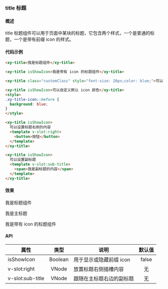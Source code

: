 ### title 标题

#### 概述

title 标题组件可以用于页面中某块的标题，它包含两个样式，一个是普通的标题，一个是带有前缀 icon 的样式。

#### 代码示例

```html
<xy-title>我是标题组件</xy-title>

<xy-title isShowIcon>我是带有 icon 的标题组件</xy-title>

<xy-title class="customClass" style="font-size: 20px;color: blue;">可以自定义标题样式</xy-title>

<xy-title isShowIcon>可以自定义默认 icon 颜色</xy-title>
<style>
.xy-title-icon::before {
  background: blue;
}
</style>

<xy-title isShowIcon>
  可以设置标题右侧的内容
  <template v-slot:right>
    <button>按钮</button>
  </template>
</xy-title>

<xy-title isShowIcon>
  可以设置副标题
  <template v-slot:sub-title>
    <span>我是副标题的内容</span>
  </template>
</xy-title>
```

#### 效果

<ele-xy-title>我是标题组件</ele-xy-title>

<div>
  <ele-xy-title isShowIcon>
    我是主标题
    <template v-slot:sub-title>
      <span>我是副标题的内容</span> 
    </template>
  </ele-xy-title>
</div>

<ele-xy-title isShowIcon>我是带有 icon 的标题组件</ele-xy-title>

#### API

| 属性 | 类型 | 说明 | 默认值 |
| ------ | :------: | ------ | :------: |
| isShowIcon | Boolean | 用于显示或隐藏前缀 icon | false |
| v-slot:right | VNode | 放置标题右侧插槽内容 | 无 |
| v-slot:sub-title | VNode | 跟随在主标题右边的副标题 | 无 |
